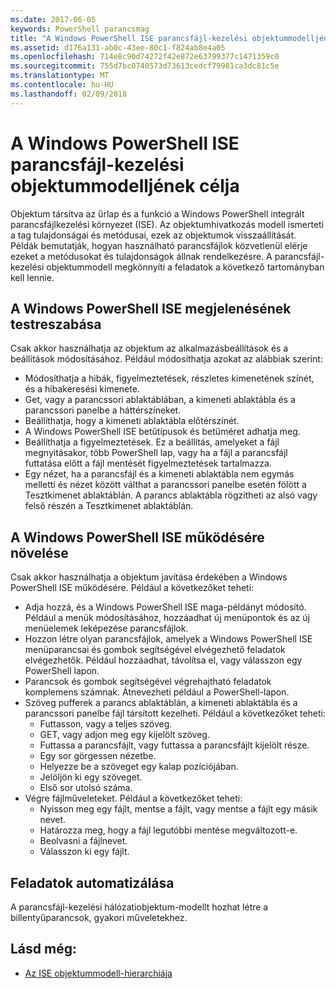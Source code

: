 ```yaml
---
ms.date: 2017-06-05
keywords: PowerShell parancsmag
title: "A Windows PowerShell ISE parancsfájl-kezelési objektummodelljének célja"
ms.assetid: d176a131-ab0c-43ee-80c1-f824ab8e4a05
ms.openlocfilehash: 714e8c90d74272f42e872e63799377c1471359c0
ms.sourcegitcommit: 755d7bc0740573d73613cedcf79981ca3dc81c5e
ms.translationtype: MT
ms.contentlocale: hu-HU
ms.lasthandoff: 02/09/2018
---
```

# <a name="purpose-of-the-windows-powershell-ise-scripting-object-model"></a>A Windows PowerShell ISE parancsfájl-kezelési objektummodelljének célja

Objektum társítva az űrlap és a funkció a Windows PowerShell integrált parancsfájlkezelési környezet (ISE). Az objektumhivatkozás modell ismerteti a tag tulajdonságai és metódusai, ezek az objektumok visszaállítását. Példák bemutatják, hogyan használható parancsfájlok közvetlenül elérje ezeket a metódusokat és tulajdonságok állnak rendelkezésre. A parancsfájl-kezelési objektummodell megkönnyíti a feladatok a következő tartományban kell lennie.

## <a name="customizing-the-appearance-of-windows-powershell-ise"></a>A Windows PowerShell ISE megjelenésének testreszabása

Csak akkor használhatja az objektum az alkalmazásbeállítások és a beállítások módosításához. Például módosíthatja azokat az alábbiak szerint:

- Módosíthatja a hibák, figyelmeztetések, részletes kimenetének színét, és a hibakeresési kimenete.
- Get, vagy a parancssori ablaktáblában, a kimeneti ablaktábla és a parancssori panelbe a háttérszíneket.
- Beállíthatja, hogy a kimeneti ablaktábla előtérszínét.
- A Windows PowerShell ISE betűtípusok és betűméret adhatja meg.
- Beállíthatja a figyelmeztetések. Ez a beállítás, amelyeket a fájl megnyitásakor, több PowerShell lap, vagy ha a fájl a parancsfájl futtatása előtt a fájl mentését figyelmeztetések tartalmazza.
- Egy nézet, ha a parancsfájl és a kimeneti ablaktábla nem egymás melletti és nézet között válthat a parancssori panelbe esetén fölött a Tesztkimenet ablaktáblán. A parancs ablaktábla rögzítheti az alsó vagy felső részén a Tesztkimenet ablaktáblán.

## <a name="enhancing-the-functionality-of-windows-powershell-ise"></a>A Windows PowerShell ISE működésére növelése

Csak akkor használhatja a objektum javítása érdekében a Windows PowerShell ISE működésére. Például a következőket teheti:

- Adja hozzá, és a Windows PowerShell ISE maga-példányt módosító. Például a menük módosításához, hozzáadhat új menüpontok és az új menüelemek leképezése parancsfájlok.
- Hozzon létre olyan parancsfájlok, amelyek a Windows PowerShell ISE menüparancsai és gombok segítségével elvégezhető feladatok elvégezhetők. Például hozzáadhat, távolítsa el, vagy válasszon egy PowerShell lapon.
- Parancsok és gombok segítségével végrehajtható feladatok komplemens számnak. Átnevezheti például a PowerShell-lapon.
- Szöveg pufferek a parancs ablaktáblán, a kimeneti ablaktábla és a parancssori panelbe fájl társított kezelheti. Például a következőket teheti:
  - Futtasson, vagy a teljes szöveg.
  - GET, vagy adjon meg egy kijelölt szöveg.
  - Futtassa a parancsfájlt, vagy futtassa a parancsfájlt kijelölt része.
  - Egy sor görgessen nézetbe.
  - Helyezze be a szöveget egy kalap pozíciójában.
  - Jelöljön ki egy szöveget.
  - Első sor utolsó száma.
- Végre fájlműveleteket. Például a következőket teheti:
  - Nyisson meg egy fájlt, mentse a fájlt, vagy mentse a fájlt egy másik nevet.
  - Határozza meg, hogy a fájl legutóbbi mentése megváltozott-e.
  - Beolvasni a fájlnevet.
  - Válasszon ki egy fájlt.

## <a name="automating-tasks"></a>Feladatok automatizálása

A parancsfájl-kezelési hálózatiobjektum-modellt hozhat létre a billentyűparancsok, gyakori műveletekhez.

## <a name="see-also"></a>Lásd még:
- [Az ISE objektummodell-hierarchiája](The-ISE-Object-Model-Hierarchy.md)
